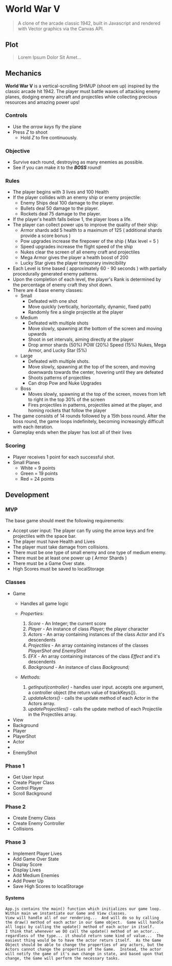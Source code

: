 # World War V

> A clone of the arcade classic 1942, built in Javascript and rendered with Vector graphics via the Canvas API.

## Plot

> Lorem Ipsum Dolor Sit Amet...

## Mechanics

**World War V** is a vertical-scrolling SHMUP (shoot em up) inspired by the classic arcade hit 1942.  The player must battle waves of attacking enemy planes, dodging enemy aircraft and projectiles while collecting precious resources and amazing power ups!

### Controls

- Use the *arrow keys* fly the plane
- Press *Z* to shoot
    - Hold *Z* to fire continuously.

### Objective

- Survive each round, destroying as many enemies as possible.
- See if you can make it to the ***BOSS*** round!

### Rules

- The player begins with 3 lives and 100 Health
- If the player collides with an enemy ship or enemy projectile:
    - Enemy Ships deal 100 damage to the player.
    - Bullets deal 50 damage to the player.
    - Rockets deal 75 damage to the player.
- If the player's health falls below 1, the player loses a life.
- The player can collect power ups to improve the quality of their ship:
    - Armor shards add 5 health to a maximum of 125 ( additional shards provide a score bonus )
    - Pow upgrades increase the firepower of the ship ( Max level = 5 )
    - Speed upgrades increase the flight speed of the ship
    - Nukes clear the screen of all enemy craft and projectiles
    - Mega Armor gives the player a health boost of 200
    - Lucky Star gives the player temporary invincibility
- Each Level is time based ( approximately 60 - 90 seconds ) with partially procedurally generated enemy patterns.
- Upon the completion of each level, the player's Rank is determined by the percentage of enemy craft they shot down.
- There are 4 base enemy classes:
    - Small
        - Defeated with one shot
        - Move quickly (vertically, horizontally, dynamic, fixed path)
        - Randomly fire a single projectile at the player
    - Medium
        - Defeated with multiple shots
        - Move slowly, spawning at the bottom of the screen and moving upwards
        - Shoot in set intervals, aiming directly at the player
        - Drop armor shards (50%) POW (20%) Speed (15%) Nukes, Mega Armor, and Lucky Star (5%)
    - Large
        - Defeated with multiple shots.
        - Move slowly, spawning at the top of the screen, and moving downwards towards the center, hovering until they are defeated
        - Shoots patterns of projectiles
        - Can drop Pow and Nuke Upgrades
    - Boss
        - Moves slowly, spawning at the top of the screen, moves from left to right in the top 30% of the screen
        - Fires projectiles in patterns, projectiles aimed at the player, and homing rockets that follow the player
- The game consists of 14 rounds followed by a 15th boss round.  After the boss round, the game loops indefinitely, becoming increasingly difficult with each iteration.
- Gameplay ends when the player has lost all of their lives

### Scoring

- Player receives 1 point for each successful shot.
- Small Planes
    - White = 9 points
    - Green = 19 points
    - Red = 24 points

## Development

### MVP

The base game should meet the following requirements:

- Accept user input: The player can fly using the arrow keys and fire projectiles with the space bar.
- The player must have Health and Lives
- The player must take damage from collisions.
- There must be one type of small enemy and one type of medium enemy.
- There must be at least one power up ( Armor Shards )
- There must be a Game Over state.
- High Scores must be saved to localStorage

### Classes

- Game
    - Handles all game logic
    - *Properties:*
        1. *Score* - An Integer; the current score
        1. *Player* - An instance of class *Player;* the player character
        1. *Actors* - An array containing instances of the class *Actor* and it's descendents
        1. *Projectiles* - An array containing instances of the classes *PlayerShot and EnemyShot*
        1. *EFX* - An array containing instances of the class *Effect* and it's descendents
        1. *Background* - An instance of class *Background;*
        
    - *Methods:*
        1. *getInput(controller)* - handles user input.  accepts one argument, a controller object (the return value of trackKeys()).
        2. *updateActors()* - calls the update method of each Actor in the Actors array.
        1. *updateProjectiles()* - calls the update method of each Projectile in the Projectiles array.
- View
- Background
- Player
- PlayerShot
- Actor
- 
- EnemyShot

### Phase 1

- Get User Input
- Create Player Class
- Control Player
- Scroll Background

### Phase 2

- Create Enemy Class
- Create Enemy Controller
- Collisions

### Phase 3

- Implement Player Lives
- Add Game Over State
- Display Score
- Display Lives
- Add Medium Enemies
- Add Power Up
- Save High Scores to localStorage

#### Systems

    App.js contains the main() function which initializes our game loop.  Within main we instantiate our Game and View classes.
    View will handle all of our rendering...  And will do so by calling the draw() method of each actor in our Game object.  Game will handle all logic by calling the update() method of each actor in itself.
    I think that whenever we DO call the update() method of an actor... regardless of the type... it should return some kind of value...  The easiest thing would be to have the actor return itself.  As the Game Object should be able to change the properties of any actors, but the Actors cannot change the properties of the Game.  Instead, the actor will notify the game of it's own change in state, and based upon that change, the Game will perform the necessary tasks.